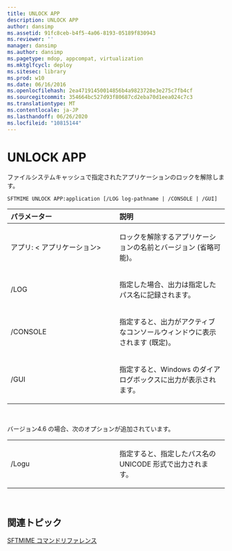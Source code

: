 ```yaml
---
title: UNLOCK APP
description: UNLOCK APP
author: dansimp
ms.assetid: 91fc8ceb-b4f5-4a06-8193-05189f830943
ms.reviewer: ''
manager: dansimp
ms.author: dansimp
ms.pagetype: mdop, appcompat, virtualization
ms.mktglfcycl: deploy
ms.sitesec: library
ms.prod: w10
ms.date: 06/16/2016
ms.openlocfilehash: 2ea47191450014856b4a9823728e3e275c7fb4cf
ms.sourcegitcommit: 354664bc527d93f80687cd2eba70d1eea024c7c3
ms.translationtype: MT
ms.contentlocale: ja-JP
ms.lasthandoff: 06/26/2020
ms.locfileid: "10815144"
---
```

# UNLOCK APP


ファイルシステムキャッシュで指定されたアプリケーションのロックを解除します。

`SFTMIME UNLOCK APP:application [/LOG log-pathname | /CONSOLE | /GUI]`

<table>
<colgroup>
<col width="50%" />
<col width="50%" />
</colgroup>
<thead>
<tr class="header">
<th align="left">パラメーター</th>
<th align="left">説明</th>
</tr>
</thead>
<tbody>
<tr class="odd">
<td align="left"><p>アプリ: &lt; アプリケーション&gt;</p></td>
<td align="left"><p>ロックを解除するアプリケーションの名前とバージョン (省略可能)。</p></td>
</tr>
<tr class="even">
<td align="left"><p>/LOG</p></td>
<td align="left"><p>指定した場合、出力は指定したパス名に記録されます。</p></td>
</tr>
<tr class="odd">
<td align="left"><p>/CONSOLE</p></td>
<td align="left"><p>指定すると、出力がアクティブなコンソールウィンドウに表示されます (既定)。</p></td>
</tr>
<tr class="even">
<td align="left"><p>/GUI</p></td>
<td align="left"><p>指定すると、Windows のダイアログボックスに出力が表示されます。</p></td>
</tr>
</tbody>
</table>

 

バージョン4.6 の場合、次のオプションが追加されています。

<table>
<colgroup>
<col width="50%" />
<col width="50%" />
</colgroup>
<tbody>
<tr class="odd">
<td align="left"><p>/Logu</p></td>
<td align="left"><p>指定すると、指定したパス名の UNICODE 形式で出力されます。</p></td>
</tr>
</tbody>
</table>

 

## 関連トピック


[SFTMIME コマンドリファレンス](sftmime--command-reference.md)

 

 





